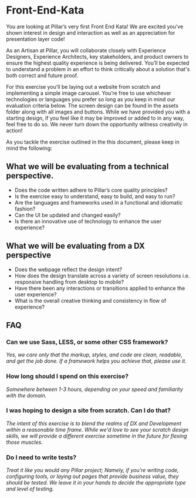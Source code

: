 # Front-End-Kata

You are looking at Pillar’s very first Front End Kata! We are excited you’ve shown interest in design and interaction as well as an appreciation for presentation layer code!

As an Artisan at Pillar, you will collaborate closely with Experience Designers, Experience Architects, key stakeholders, and product owners to ensure the highest quality experience is being delivered. You’ll be expected to understand a problem in an effort to think critically about a solution that's both correct and future proof.

For this exercise you’ll be laying out a website from scratch and implementing a simple image carousel. You’re free to use whichever technologies or languages you prefer so long as you keep in mind our evaluation criteria below. The screen design can be found in the assets folder along with all images and buttons. While we have provided you with a starting design, if you feel like it may be improved or added to in any way, feel free to do so. We never turn down the opportunity witness creativity in action!

As you tackle the exercise outlined in the this document, please keep in mind the following:

## What we will be evaluating from a technical perspective.
- Does the code written adhere to Pillar’s core quality principles?
- Is the exercise easy to understand, easy to build, and easy to run?
- Are the languages and frameworks used in a functional and idiomatic fashion?
- Can the UI be updated and changed easily?
- Is there an innovative use of technology to enhance the user experience?


## What we will be evaluating from a DX perspective
- Does the webpage reflect the design intent?
- How does the design translate across a variety of screen resolutions i.e. responsive handling from desktop to mobile?
- Have there been any interactions or transitions applied to enhance the user experience?
- What is the overall creative thinking and consistency in flow of experience?

## FAQ
### Can we use Sass, LESS, or some other CSS framework?
*Yes, we care only that the markup, styles, and code are clean, readable, and get the job done. If a framework helps you achieve that, please use it.*

### How long should I spend on this exercise?
*Somewhere between 1-3 hours, depending on your speed and familiarity with the domain.*

### I was hoping to design a site from scratch. Can I do that?
*The intent of this exercise is to blend the realms of DX and Development within a reasonable time frame. While we'd love to see your scratch design skills, we will provide a different exercise sometime in the future for flexing those muscles.*

### Do I need to write tests?
*Treat it like you would any Pillar project; Namely, if you're writing code, configuring tools, or laying out pages that provide business value, they should be tested. We leave it in your hands to decide the appropriate type and level of testing.*
